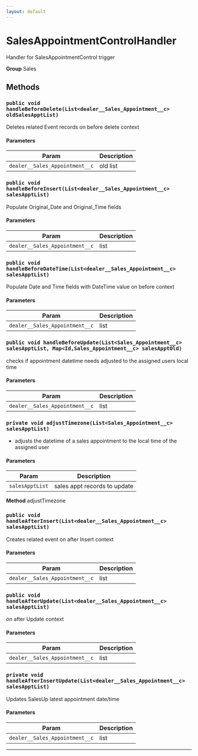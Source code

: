 ```yaml
---
layout: default
---
```

# SalesAppointmentControlHandler

Handler for SalesAppointmentControl trigger


**Group** Sales

## Methods
### `public void handleBeforeDelete(List<dealer__Sales_Appointment__c> oldSalesApptList)`

Deletes related Event records on before delete context

#### Parameters

|Param|Description|
|---|---|
|`dealer__Sales_Appointment__c`|old list|

### `public void handleBeforeInsert(List<dealer__Sales_Appointment__c> salesApptList)`

Populate Original_Date and Original_Time fields

#### Parameters

|Param|Description|
|---|---|
|`dealer__Sales_Appointment__c`|list|

### `public void handleBeforeDateTime(List<dealer__Sales_Appointment__c> salesApptList)`

Populate Date and Time fields with DateTime value on before context

#### Parameters

|Param|Description|
|---|---|
|`dealer__Sales_Appointment__c`|list|

### `public void handleBeforeUpdate(List<Sales_Appointment__c> salesApptList, Map<Id,Sales_Appointment__c> salesApptOld)`

checks if appointment datetime needs adjusted to the assigned users local time

#### Parameters

|Param|Description|
|---|---|
|`dealer__Sales_Appointment__c`|list|

### `private void adjustTimezone(List<Sales_Appointment__c> salesApptList)`

- adjusts the datetime of a sales appointment to the local time of the assigned user

#### Parameters

|Param|Description|
|---|---|
|`salesApptList`|sales appt records to update|


**Method** adjustTimezone

### `public void handleAfterInsert(List<dealer__Sales_Appointment__c> salesApptList)`

Creates related event on after Insert context

#### Parameters

|Param|Description|
|---|---|
|`dealer__Sales_Appointment__c`|list|

### `public void handleAfterUpdate(List<dealer__Sales_Appointment__c> salesApptList)`

on after Update context

#### Parameters

|Param|Description|
|---|---|
|`dealer__Sales_Appointment__c`|list|

### `private void handleAfterInsertUpdate(List<dealer__Sales_Appointment__c> salesApptList)`

Updates SalesUp latest appointment date/time

#### Parameters

|Param|Description|
|---|---|
|`dealer__Sales_Appointment__c`|list|

---
